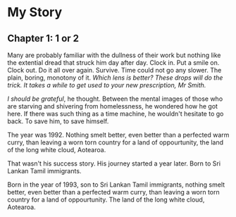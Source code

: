 # My Story

## Chapter 1: 1 or 2

Many are probably familiar with the dullness of their work but nothing like the extential dread that struck him day after day. Clock in. Put a smile on. Clock out. Do it all over again. Survive. Time could not go any slower. The plain, boring, monotony of it. _Which lens is better?_ _These drops will do the trick._ _It takes a while to get used to your new prescription, Mr Smith._

_I should be grateful_, he thought. Between the mental images of those who are starving and shivering from homelessness, he wondered how he got here. If there was such thing as a time machine, he wouldn't hesitate to go back. To save him, to save himself.

The year was 1992. Nothing smelt better, even better than a perfected warm curry, than leaving a worn torn country for a land of oppourtunity, the land of the long white cloud, Aotearoa.

That wasn't his success story. His journey started a year later. Born to Sri Lankan Tamil immigrants.

Born in the year of 1993, son to Sri Lankan Tamil immigrants, nothing smelt better, even better than a perfected warm curry, than leaving a worn torn country for a land of oppourtunity. The land of the long white cloud, Aotearoa.
